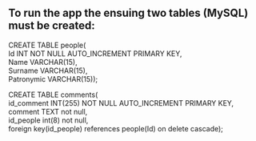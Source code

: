   ## To run the app the ensuing two tables (MySQL) must be created:
  
  CREATE TABLE people( <br>
  Id INT NOT NULL AUTO_INCREMENT PRIMARY KEY, <br>
  Name VARCHAR(15), <br>
  Surname VARCHAR(15), <br>
  Patronymic VARCHAR(15)); <br>

  CREATE TABLE comments( <br>
  id_comment INT(255) NOT NULL AUTO_INCREMENT PRIMARY KEY, <br>
  comment TEXT not null, <br>
  id_people int(8) not null, <br>
  foreign key(id_people) references people(Id) on delete cascade); <br>
